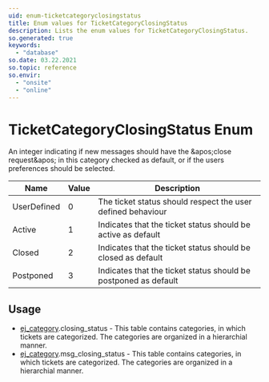 ```yaml
---
uid: enum-ticketcategoryclosingstatus
title: Enum values for TicketCategoryClosingStatus
description: Lists the enum values for TicketCategoryClosingStatus.
so.generated: true
keywords:
  - "database"
so.date: 03.22.2021
so.topic: reference
so.envir:
  - "onsite"
  - "online"
---
```


# TicketCategoryClosingStatus Enum

An integer indicating if new messages should have the &amp;apos;close request&amp;apos; in this category checked as default, or if the users preferences should be selected.

| Name | Value | Description |
|------|-------|-------------|
|UserDefined|0|The ticket status should respect the user defined behaviour|
|Active|1|Indicates that the ticket status should be active as default|
|Closed|2|Indicates that the ticket status should be closed as default|
|Postponed|3|Indicates that the ticket status should be postponed as default|

## Usage

* [ej_category](../ej-category.md).closing_status - This table contains categories, in which tickets are categorized. The categories are organized in a hierarchial manner.
* [ej_category](../ej-category.md).msg_closing_status - This table contains categories, in which tickets are categorized. The categories are organized in a hierarchial manner.
